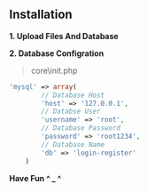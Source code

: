 ## Installation

**1. Upload Files And Database**

**2. Database Configration**

>core\init.php
```php
'mysql' => array(
        // Database Host
        'host' => '127.0.0.1',
        // Databse User
        'username' => 'root',
        // Database Password
        'password' => 'root1234',
        // Database Name
        'db' => 'login-register'
    )
```

**Have Fun ^ _ ^**

